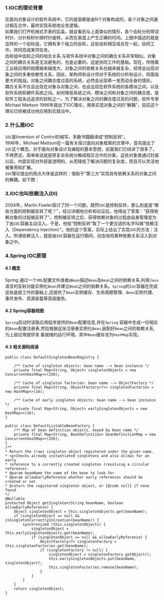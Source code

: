 ### 1.IOC的理论背景
在面向对象设计的软件系统中，它的底层都是由N个对象构成的，各个对象之间通过相互合作，最终实现系统地业务逻辑。<br>
如果我们打开机械式手表的后盖，就会看到与上面类似的情形，各个齿轮分别带动时针、分针和秒针顺时针旋转，从而在表盘上产生正确的时间。上图中描述的就是这样的一个齿轮组，它拥有多个独立的齿轮，这些齿轮相互啮合在一起，协同工作，共同完成某项任务。<br>
齿轮组中齿轮之间的啮合关系,与软件系统中对象之间的耦合关系非常相似。对象之间的耦合关系是无法避免的，也是必要的，这是协同工作的基础。现在，伴随着工业级应用的规模越来越庞大，对象之间的依赖关系也越来越复杂，经常会出现对象之间的多重依赖性关系，因此，架构师和设计师对于系统的分析和设计，将面临更大的挑战。对象之间耦合度过高的系统，必然会出现牵一发而动全身的情形。<br>
耦合关系不仅会出现在对象与对象之间，也会出现在软件系统的各模块之间，以及软件系统和硬件系统之间。如何降低系统之间、模块之间和对象之间的耦合度，是软件工程永远追求的目标之一。为了解决对象之间的耦合度过高的问题，软件专家Michael Mattson 1996年提出了IOC理论，用来实现对象之间的“解耦”，目前这个理论已经被成功地应用到实践当中。
### 2.什么是IOC
`IOC`是Inversion of Control的缩写，多数书籍翻译成“控制反转”。<br>
1996年，Michael Mattson在一篇有关探讨面向对象框架的文章中，首先提出了`IOC`这个概念。对于面向对象设计及编程的基本思想，前面我们已经讲了很多了，不再赘述，简单来说就是把复杂系统分解成相互合作的对象，这些对象类通过封装以后，内部实现对外部是透明的，从而降低了解决问题的复杂度，而且可以灵活地被重用和扩展。<br>
`IOC`理论提出的观点大体是这样的：借助于“第三方”实现具有依赖关系的对象之间的解耦。如下图：
### 3.IOC也叫依赖注入(DI)
2004年，Martin Fowler探讨了同一个问题，既然`IOC`是控制反转，那么到底是“哪些方面的控制被反转了呢？”，经过详细地分析和论证后，他得出了答案：“获得依赖对象的过程被反转了”。控制被反转之后，获得依赖对象的过程由自身管理变为了由`IOC`容器主动注入。于是，他给“控制反转”取了一个更合适的名字叫做“依赖注入（Dependency Injection）”。他的这个答案，实际上给出了实现`IOC`的方法：注入。所谓依赖注入，就是由`IOC`容器在运行期间，动态地将某种依赖关系注入到对象之中。
### 4.Spring IOC原理
#### 4.1 概念
Spring 通过一个`XML`配置文件或者`@Bean`描述`Bean`及`Bean`之间的依赖关系,利用`Java`语言的反射功能实例化`Bean`并建立`Bean`之间的依赖关系。`Spring`的`IoC`容器在完成这些底层工作的基础上,还提供了`Bean`实例缓存、生命周期管理、`Bean`实例代理、事件发布、资源装载等高级服务。
#### 4.2 Spring容器视图
`Spring`启动时读取应用程序提供的`Bean`配置信息,并在`Spring` 容器中生成一份相应的`Bean`配置注册表,然后根据这张注册表实例化`Bean`,装配好`Bean`之间的依赖关系,为上层应用提供准 备就绪的运行环境。其中`Bean`缓存池为`HashMap`实现。
#### 4.3 相关源码阅读
```
public class DefaultSingletonBeanRegistry {

	/** Cache of singleton objects: bean name --> bean instance */
	private final Map<String, Object> singletonObjects = new ConcurrentHashMap<>(256);

	/** Cache of singleton factories: bean name --> ObjectFactory */
	private final Map<String, ObjectFactory<?>> singletonFactories = new HashMap<>(16);

	/** Cache of early singleton objects: bean name --> bean instance */
	private final Map<String, Object> earlySingletonObjects = new HashMap<>(16);
}

public class DefaultListableBeanFactory {
    /** Map of bean definition objects, keyed by bean name */
	private final Map<String, BeanDefinition> beanDefinitionMap = new ConcurrentHashMap<>(256);
}
/**
* Return the (raw) singleton object registered under the given name.
* <p>Checks already instantiated singletons and also allows for an early
* reference to a currently created singleton (resolving a circular reference).
* @param beanName the name of the bean to look for
* @param allowEarlyReference whether early references should be created or not
* @return the registered singleton object, or {@code null} if none found
*/
@Nullable
protected Object getSingleton(String beanName, boolean allowEarlyReference) {
    Object singletonObject = this.singletonObjects.get(beanName);
    if (singletonObject == null && isSingletonCurrentlyInCreation(beanName)) {
        synchronized (this.singletonObjects) {
            singletonObject = this.earlySingletonObjects.get(beanName);
            if (singletonObject == null && allowEarlyReference) {
                ObjectFactory<?> singletonFactory = this.singletonFactories.get(beanName);
                if (singletonFactory != null) {
                    singletonObject = singletonFactory.getObject();
                    this.earlySingletonObjects.put(beanName, singletonObject);
                    this.singletonFactories.remove(beanName);
                }
            }
        }
    }
    return singletonObject;
}
```


